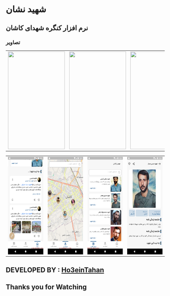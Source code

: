 # شهید نشان

## نرم افزار کنگره شهدای کاشان

### تصاویر

<table>
  <tr>
    <td><image src="Sreens-Readme/screen1.png" height="310px" width="180px"></td>
    <td><image src="Sreens-Readme/screen2.png" height="310px" width="180px"></td>
    <td><image src="Sreens-Readme/screen3.png" height="310px" width="180px"></td>
    <td><image src="Sreens-Readme/screen4.png" height="310px" width="180px"></td>
  </tr>
</table>
<table>
  <tr>
    <td><img src="Sreens-Readme/screen5.png" height="310px" width="180px"></td>
    <td><img src="Sreens-Readme/screen6.png" height="310px" width="180px"></td>
    <td><img src="Sreens-Readme/screen7.png" height="310px" width="180px"></td>
    <td><img src="Sreens-Readme/screen8.png" height="310px" width="180px"></td>
  </tr>
</table>


## DEVELOPED BY : <a href="https://github.com/Ho3einTahan">Ho3einTahan</a>

## Thanks you for Watching